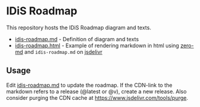 # IDiS Roadmap

This repository hosts the IDiS Roadmap diagram and texts.

* [idis-roadmap.md](idis-roadmap.md) - Definition of diagram and texts
* [idis-roadmap.html](idis-roadmap.html) - Example of rendering markdown in html using [zero-md](https://github.com/zerodevx/zero-md) and `idis-roadmap.md` on [jsdelivr](https://www.jsdelivr.com/?docs=gh)

## Usage

Edit [idis-roadmap.md](idis-roadmap.md) to update the roadmap. If the CDN-link to the markdown refers to a release (@latest or @v), create a new release. Also consider purging the CDN cache at https://www.jsdelivr.com/tools/purge.
